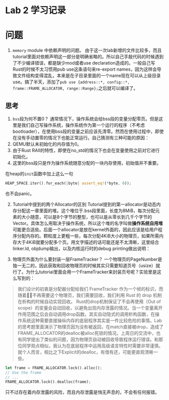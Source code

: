 # Lab 2 学习记录

# 问题
1. `memory` module 中依赖声明的问题。
由于这一次lab新增的文件比较多，而且tutorial里面对依赖声明这一部分是明确省略的。所以自己手敲代码的时候遇到了不少编译错误，都是缺少mod或者use declaration造成的。一般自己写Rust的时候不太习惯用pub use这条语句来re-export names，因为这样会导致文件结构变得混乱，本来是在子目录里面的一个name现在可以从上级目录use。搞了半天，添加了`pub use {address::*, config::*, frame::FRAME_ALLOCATOR, range::Range};`之后就可以编译了。

## 思考
1. `bss`段为何不置0？
通常情况下，操作系统会给bss段的变量分配零页。但是这里是我们自己写操作系统，操作系统作为第一个运行的程序（不考虑bootloader），在使用bss段的变量之前应该先清零。然而在使用过程中，即使在没有手动置零的情况下也能正常运行。自己猜测有三种可能的原因：
1. QEMU默认未初始化的内存值为0。
2. 由于Rust RAII的特性，即使在no_std的情况下也会在变量使用之前对它进行初始化。
3. 这里的bss段只是作为操作系统随意分配的一块内存使用，初始值并不重要。

在heap的`init`函数中加上这么一句
```Rust
HEAP_SPACE.iter().for_each(|byte| assert_eq!(*byte, 0));
```
也不会panic。

2. Tutorial中提到的两个Allocator的区别
Tutorial提到的第一allocator是动态内存分配这一章里面的堆。这个堆位于.bss段里面，长度为8MiB，每次分配元素的大小随意，可以是8个字节的整型，也可以是从零长到几千个字节的Vector。具体怎么用取决于操作系统，所以这个堆的名字叫做**操作系统自用堆**可能更合适些。后面一个allocator是放在kernel外面的，因此应该是给用户程序分配内存的。颗粒度上更粗一些，每次分配4KiB大小的物理页，如果所需内存大于4KiB就要分配多个页。用文字描述的话可能还是不太清晰，这里结合linker.ld, objdump输出，以及内核运行时的debug printing做出说明：

3. 物理页外面为什么要封装一层FrameTracker？
一个物理页的PageNumber是独一无二的，因此获取和回收物理页的时候其实只需要知道页号（usize）就行了。为什么tutorial里面会用一个FrameTracker来封装页号呢？实验里是这么写到的：
> 我们设计的初衷是分配器分配给我们 FrameTracker 作为一个帧的标识，而随着不再需要这个物理页，我们需要回收，我们利用 Rust 的 drop 机制在析构的时候自动实现回收。
Rust的drop机制保证了不会再使用（Out of scope）的变量会自动回收，以避免出现内存泄露的情况。当一个变量离开作用范围之后会自动调用drop函数。其实自动隐式的调用析构函数，在操作系统这种需要直接操纵内存的底层程序其实是一件比较危险的事情。Lab的思考题里面演示了物理页因为没有被返回，在match直接被drop，造成了FRAME_ALLOCATOR的dealloc被alloc死锁的情况。上周日的交流中，也有同学提出了类似的问题，因为物理页自动被回收导致程序运行错误。和那位同学观点相似，我认为在底层程序中运用高级语言特性时需要非常谨慎。就个人而言，相比之下Explicit的dealloc，有借有还，可能更直观清晰一些。
```Rust
let frame = FRAME_ALLOCATOR.lock().alloc();
// Use the frame
// ...
FRAME_ALLOCATOR.lock().dealloc(frame);
```
只不过存在着内存泄露的风险，而且内存泄露是悄无声息的，不会有任何报错。